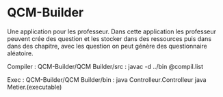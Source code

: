 # QCM-Builder
Une application pour les professeur. Dans cette application les professeur peuvent crée des question et les stocker dans des ressources puis dans dans des chapitre, avec les question on peut génère des questionnaire aléatoire.

Compiler :
QCM-Builder/QCM Builder/src : 
javac -d ../bin @compil.list

Exec :
QCM-Builder/QCM Builder/bin :
java Controlleur.Controlleur 
java Metier.(executable)